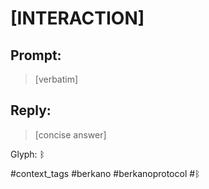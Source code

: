 # **[INTERACTION]**  

## Prompt: 

> [verbatim]  

## Reply:

> [concise answer]

Glyph: ᛒ  

#context_tags #berkano #berkanoprotocol #ᛒ 